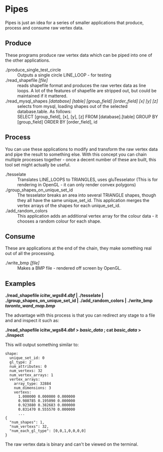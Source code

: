 Pipes
=====

Pipes is just an idea for a series of smaller applications that produce, process and consume raw vertex data.

Produce
-------

These programs produce raw vertex data which can be piped into one of the other applications.

<dl>
  <dt>./produce_single_test_circle</dt>
    <dd>Outputs a single circle LINE_LOOP - for testing</dd>
  <dt>./read_shapefile <i>[file]</i></dt>
    <dd>reads shapefile format and produces the raw vertex data as line loops.  A lot of the features of shapefile are stripped out, but could be maintained if it mattered.</dd>
  <dt>./read_mysql_shapes <i>[database] [table] [group_field] [order_field] [x] [y] [z]</i></dt>
    <dd>selects from mysql, loading shapes out of the selected database.table. As follows:<br />
        SELECT [group_field], [x], [y], [z] FROM [database].[table] GROUP BY [group_field] ORDER BY [order_field], id</dd>
</dl>


Process
-------

You can use these applications to modify and transform the raw vertex data and pipe the result to something else. With this concept you can chain multiple processes together - once a decent number of these are built, this tool set might actually be useful.

<dl>
  <dt>./tesselate</dt>
  <dd>Translates LINE_LOOPS to TRIANGLES, uses gluTesselator (This is for rendering in OpenGL - it can only render convex polygons)</dd>
  <dt>./group_shapes_on_unique_set_id</dt>
  <dd>The tesselator breaks an area into several TRIANGLE shapes, though they all have the same unique_set_id. This application merges the vertex arrays of the shapes for each unique_set_id.</dd>
  <dt>./add_random_colors</dt>
  <dd>This application adds an additional vertex array for the colour data - it chooses a random colour for each shape.</dd>
</dl>

Consume
-------

These are applications at the end of the chain, they make something real out of all the processing.
    
<dl>
  <dt>./write_bmp <i>[file]</i></dt>
  <dd>Makes a BMP file - rendered off screen by OpenGL.</dd>
</dl>


Examples
--------

<b>./read_shapefile <i>icitw_wgs84.dbf</i> | ./tesselate | ./group_shapes_on_unique_set_id | ./add_random_colors | ./write_bmp <i>toronto_ward_map.bmp</i></b>

The advantage with this process is that you can redirect any stage to a file and and inspect it such as:

<b>./read_shapefile icitw_wgs84.dbf > <i>basic_data</i> ; cat <i>basic_data</i> > ./inspect</b>

This will output something similar to:

    shape:
      unique_set_id: 0
      gl_type: 2
      num_attributes: 0
      num_vertexs: 32
      num_vertex_arrays: 1
      vertex_arrays:
        array_type: 32884
        num_dimensions: 3
        vertexs:
          1.000000 0.000000 0.000000 
          0.980785 0.195090 0.000000 
          0.923880 0.382683 0.000000 
          0.831470 0.555570 0.000000 
          ...
    {
      "num_shapes": 1,
      "num_vertexs": 32,
      "num_each_gl_type": [0,0,1,0,0,0,0]
    }


The raw vertex data is binary and can't be viewed on the terminal.
